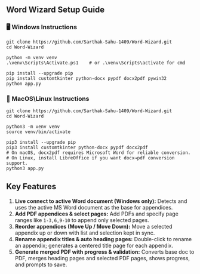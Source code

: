 ## Word Wizard Setup Guide

### 🖥️ Windows Instructions

```
git clone https://github.com/Sarthak-Sahu-1409/Word-Wizard.git
cd Word-Wizard

python -m venv venv
.\venv\Scripts\Activate.ps1    # or .\venv\Scripts\activate for cmd

pip install --upgrade pip
pip install customtkinter python-docx pypdf docx2pdf pywin32
python app.py
```

### 🍏 MacOS\Linux Instructions

```
git clone https://github.com/Sarthak-Sahu-1409/Word-Wizard.git
cd Word-Wizard

python3 -m venv venv
source venv/bin/activate

pip3 install --upgrade pip
pip3 install customtkinter python-docx pypdf docx2pdf
# On macOS, docx2pdf requires Microsoft Word for reliable conversion.
# On Linux, install LibreOffice if you want docx→pdf conversion support.
python3 app.py
```

## Key Features

1. **Live connect to active Word document (Windows only):** Detects and uses the active MS Word document as the base for appendices.  
2. **Add PDF appendices & select pages:** Add PDFs and specify page ranges like `1-3,6,9-10` to append only selected pages.  
3. **Reorder appendices (Move Up / Move Down):** Move a selected appendix up or down with list and selection kept in sync.  
4. **Rename appendix titles & auto heading pages:** Double-click to rename an appendix; generates a centered title page for each appendix.  
5. **Generate merged PDF with progress & validation:** Converts base doc to PDF, merges heading pages and selected PDF pages, shows progress, and prompts to save.
